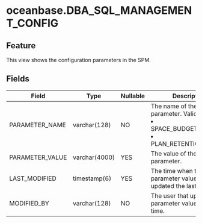 # oceanbase.DBA_SQL_MANAGEMENT_CONFIG
## Feature
This view shows the configuration parameters in the SPM.
## Fields

| Field | Type | Nullable | Description |
| --- | --- | --- | --- |
| PARAMETER_NAME | varchar(128) | NO | The name of the parameter. Valid values:<li>SPACE_BUDGET_PERCENT<li>PLAN_RETENTION_WEEKS |
| PARAMETER_VALUE | varchar(4000) | YES | The value of the parameter. |
| LAST_MODIFIED | timestamp(6) | YES | The time when the parameter value was updated the last time. |
| MODIFIED_BY | varchar(128) | NO | The user that updated the parameter value the last time. |
